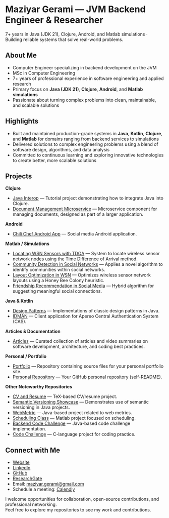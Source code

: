 # Maziyar Gerami — JVM Backend Engineer & Researcher  
7+ years in Java (JDK 21), Clojure, Android, and Matlab simulations · Building reliable systems that solve real-world problems.

## About Me
- Computer Engineer specializing in backend development on the JVM
- MSc in Computer Engineering
- 7+ years of professional experience in software engineering and applied research
- Primary focus on **Java (JDK 21)**, **Clojure**, **Android**, and **Matlab simulations**
- Passionate about turning complex problems into clean, maintainable, and scalable solutions


## Highlights
- Built and maintained production-grade systems in **Java**, **Kotlin**, **Clojure**, and **Matlab** for domains ranging from backend services to simulations  
- Delivered solutions to complex engineering problems using a blend of software design, algorithms, and data analysis  
- Committed to continuous learning and exploring innovative technologies to create better, more scalable solutions  
## Projects

**Clojure**
- [Java Interop](https://github.com/maziyar-gerami/JavaIntrop) — Tutorial project demonstrating how to integrate Java into Clojure.
- [Document Management Microservice](https://github.com/maziyar-gerami/ClojureDocumentManagement) — Microservice component for managing documents, designed as part of a larger application.

**Android**
- [Chili Chef Android App](https://github.com/maziyar-gerami/ChiliChef) — Social media Android application.

**Matlab / Simulations**
- [Locating WSN Sensors with TDOA](https://github.com/maziyar-gerami/LocatingWSNTDOA) — System to locate wireless sensor network nodes using the Time Difference of Arrival method.
- [Community Detection in Social Networks](https://github.com/maziyar-gerami/CommunityDetecion) — Applies a novel algorithm to identify communities within social networks.
- [Layout Optimization in WSN](https://github.com/maziyar-gerami/LayoutOptimiztionWSN) — Optimizes wireless sensor network layouts using a Honey Bee Colony heuristic.
- [Friendship Recommendation in Social Media](https://github.com/maziyar-gerami/friendship-recommendation) — Hybrid algorithm for suggesting meaningful social connections.

**Java & Kotlin**
- [Design Patterns](https://github.com/maziyar-gerami/DesignPatterns) — Implementations of classic design patterns in Java.
- [IDMAN](https://github.com/maziyar-gerami/IDMAN) — Client application for Apereo Central Authentication System (CAS).

**Articles & Documentation**
- [Articles](https://github.com/maziyar-gerami/articles) — Curated collection of articles and video summaries on software development, architecture, and coding best practices.

**Personal / Portfolio**
- [Portfolio](https://github.com/maziyar-gerami/portfolio) — Repository containing source files for your personal portfolio site.
- [Personal Repository](https://github.com/maziyar-gerami/maziyar-gerami) — Your GitHub personal repository (self-README).

**Other Noteworthy Repositories**
- [CV and Resume](https://github.com/maziyar-gerami/CVandResume) — TeX-based CV/resume project.
- [Semantic Versioning Showcase](https://github.com/maziyar-gerami/semantic-versioning-showcase) — Demonstrates use of semantic versioning in Java projects.
- [WebMetric](https://github.com/maziyar-gerami/WebMetric) — Java-based project related to web metrics.
- [Scheduling Class](https://github.com/maziyar-gerami/SchedulingClass) — Matlab project focused on scheduling.
- [Backend Code Challenge](https://github.com/maziyar-gerami/backend-code-challenge) — Java-based code challenge implementation.
- [Code Challenge](https://github.com/maziyar-gerami/code-challenge) — C-language project for coding practice.


## Connect with Me

- [Website](https://maziyar-gerami.ir/)  
- [LinkedIn](https://www.linkedin.com/in/maziyar-gerami)  
- [GitHub](https://github.com/maziyar-gerami)  
- [ResearchGate](https://www.researchgate.net/profile/Maziyar-Gerami)  
- Email: [maziyar.gerami@gmail.com](mailto:contact@maziyar.gerami.ir)  
- Schedule a meeting: [Calendly](https://calendly.com/maziyar-grami)  

I welcome opportunities for collaboration, open-source contributions, and professional networking.  
Feel free to explore my repositories to see my work and contributions.

